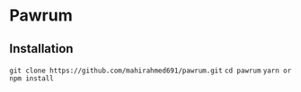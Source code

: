 # Pawrum

## Installation

```git clone https://github.com/mahirahmed691/pawrum.git```
```cd pawrum```
```yarn or npm install```


